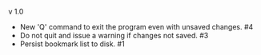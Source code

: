 v 1.0
  - New 'Q' command to exit the program even with unsaved changes. #4
  - Do not quit and issue a warning if changes not saved. #3
  - Persist bookmark list to disk. #1
